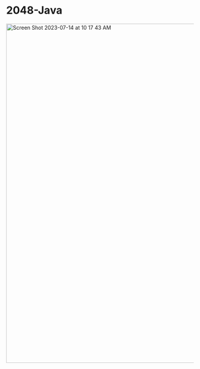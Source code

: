 # 2048-Java

<img width="912" alt="Screen Shot 2023-07-14 at 10 17 43 AM" src="https://github.com/landen5/2048-Java/assets/35053801/6eaa08d3-4cc7-4126-9bef-26bbfc711bf7">

